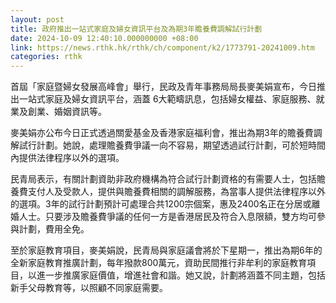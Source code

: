 ```yaml
---
layout: post
title: 政府推出一站式家庭及婦女資訊平台及為期3年贍養費調解試行計劃
date: 2024-10-09 12:40:10.000000000 +08:00
link: https://news.rthk.hk/rthk/ch/component/k2/1773791-20241009.htm
categories: rthk
---
```


首屆「家庭暨婦女發展高峰會」舉行，民政及青年事務局局長麥美娟宣布，今日推出一站式家庭及婦女資訊平台，涵蓋 6大範疇訊息，包括婦女權益、家庭服務、就業及創業、婚姻資訊等。

麥美娟亦公布今日正式透過關愛基金及香港家庭福利會，推出為期3年的贍養費調解試行計劃。她說，處理贍養費爭議一向不容易，期望透過試行計劃，可於短時間內提供法律程序以外的選項。

民青局表示，有關計劃資助非政府機構為符合試行計劃資格的有需要人士，包括贍養費支付人及受款人，提供與贍養費相關的調解服務，為當事人提供法律程序以外的選項。3年的試行計劃預計可處理合共1200宗個案，惠及2400名正在分居或離婚人士。只要涉及贍養費爭議的任何一方是香港居民及符合入息限額，雙方均可參與計劃，費用全免。

至於家庭教育項目，麥美娟說，民青局與家庭議會將於下星期一，推出為期6年的全新家庭教育推廣計劃，每年撥款800萬元，資助民間推行非牟利的家庭教育項目，以進一步推廣家庭價值，增進社會和諧。她又說，計劃將涵蓋不同主題，包括新手父母教育等，以照顧不同家庭需要。
